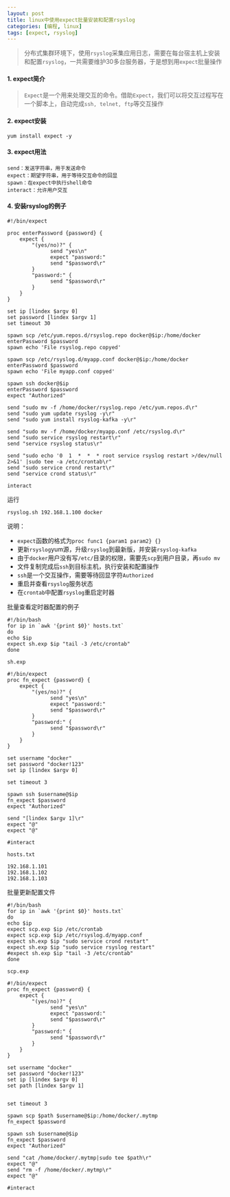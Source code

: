```yaml
---
layout: post
title: linux中使用expect批量安装和配置rsyslog
categories: [编程, linux]
tags: [expect, rsyslog]
---
```


> 分布式集群环境下，使用`rsyslog`采集应用日志，需要在每台宿主机上安装和配置`rsyslog`，一共需要维护30多台服务器，于是想到用`expect`批量操作

#### 1. expect简介
> `Expect`是一个用来处理交互的命令。借助`Expect`，我们可以将交互过程写在一个脚本上，自动完成`ssh, telnet, ftp`等交互操作

#### 2. expect安装
```
yum install expect -y
```

#### 3. expect用法
```
send：发送字符串，用于发送命令
expect：期望字符串，用于等待交互命令的回显
spawn：在expect中执行shell命令
interact：允许用户交互
```

#### 4. 安装rsyslog的例子
```
#!/bin/expect

proc enterPassword {password} {
    expect {
        "(yes/no)?" {
              send "yes\n"
              expect "password:"
              send "$password\r"
        }
        "password:" {
              send "$password\r"
        }
    }
}

set ip [lindex $argv 0]
set password [lindex $argv 1]
set timeout 30

spawn scp /etc/yum.repos.d/rsyslog.repo docker@$ip:/home/docker
enterPassword $password
spawn echo 'File rsyslog.repo copyed'

spawn scp /etc/rsyslog.d/myapp.conf docker@$ip:/home/docker
enterPassword $password
spawn echo 'File myapp.conf copyed'

spawn ssh docker@$ip
enterPassword $password
expect "Authorized"

send "sudo mv -f /home/docker/rsyslog.repo /etc/yum.repos.d\r"
send "sudo yum update rsyslog -y\r"
send "sudo yum install rsyslog-kafka -y\r"

send "sudo mv -f /home/docker/myapp.conf /etc/rsyslog.d\r"
send "sudo service rsyslog restart\r"
send "service rsyslog status\r"

send "sudo echo '0  1  *  *  * root service rsyslog restart >/dev/null 2>&1' |sudo tee -a /etc/crontab\r"
send "sudo service crond restart\r"
send "service crond status\r"

interact
```

运行
```shell
rsyslog.sh 192.168.1.100 docker
```

说明：
* `expect`函数的格式为`proc func1 {param1 param2} {}`
* 更新`rsyslog`yum源，升级`rsyslog`到最新版，并安装`rsyslog-kafka`
* 由于`docker`用户没有写`/etc/`目录的权限，需要先`scp`到用户目录，再`sudo mv`
* 文件复制完成后`ssh`到目标主机，执行安装和配置操作
* `ssh`是一个交互操作，需要等待回显字符`Authorized`
* 重启并查看`rsyslog`服务状态
* 在`crontab`中配置`rsyslog`重启定时器

批量查看定时器配置的例子

```
#!/bin/bash
for ip in `awk '{print $0}' hosts.txt`
do
echo $ip
expect sh.exp $ip "tail -3 /etc/crontab"
done
```

`sh.exp`
```
#!/bin/expect
proc fn_expect {password} {
    expect {
        "(yes/no)?" {
              send "yes\n"
              expect "password:"
              send "$password\r"
        }
        "password:" {
              send "$password\r"
        }
    }
}

set username "docker"
set password "docker!123"
set ip [lindex $argv 0]

set timeout 3

spawn ssh $username@$ip
fn_expect $password
expect "Authorized"

send "[lindex $argv 1]\r"
expect "@"
expect "@"

#interact
```

`hosts.txt`
```
192.168.1.101
192.168.1.102
192.168.1.103
```

批量更新配置文件
```
#!/bin/bash
for ip in `awk '{print $0}' hosts.txt`
do
echo $ip
expect scp.exp $ip /etc/crontab
expect scp.exp $ip /etc/rsyslog.d/myapp.conf
expect sh.exp $ip "sudo service crond restart"
expect sh.exp $ip "sudo service rsyslog restart"
#expect sh.exp $ip "tail -3 /etc/crontab"
done
```

`scp.exp`
```
#!/bin/expect
proc fn_expect {password} {
    expect {
        "(yes/no)?" {
              send "yes\n"
              expect "password:"
              send "$password\r"
        }
        "password:" {
              send "$password\r"
        }
    }
}

set username "docker"
set password "docker!123"
set ip [lindex $argv 0]
set path [lindex $argv 1]


set timeout 3

spawn scp $path $username@$ip:/home/docker/.mytmp
fn_expect $password

spawn ssh $username@$ip
fn_expect $password
expect "Authorized"

send "cat /home/docker/.mytmp|sudo tee $path\r"
expect "@"
send "rm -f /home/docker/.mytmp\r"
expect "@"

#interact
```